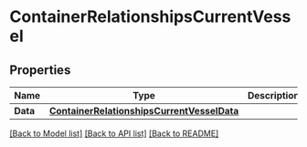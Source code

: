 # ContainerRelationshipsCurrentVessel

## Properties

Name | Type | Description | Notes
------------ | ------------- | ------------- | -------------
**Data** | [**ContainerRelationshipsCurrentVesselData**](container_relationships_current_vessel_data.md) |  | [optional] 

[[Back to Model list]](../README.md#documentation-for-models) [[Back to API list]](../README.md#documentation-for-api-endpoints) [[Back to README]](../README.md)


